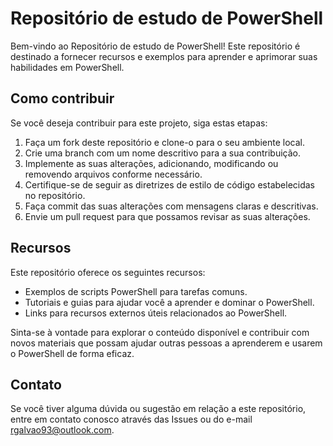 # Repositório de estudo de PowerShell

Bem-vindo ao Repositório de estudo de PowerShell! Este repositório é destinado a fornecer recursos e exemplos para aprender e aprimorar suas habilidades em PowerShell.

## Como contribuir

Se você deseja contribuir para este projeto, siga estas etapas:

1. Faça um fork deste repositório e clone-o para o seu ambiente local.
2. Crie uma branch com um nome descritivo para a sua contribuição.
3. Implemente as suas alterações, adicionando, modificando ou removendo arquivos conforme necessário.
4. Certifique-se de seguir as diretrizes de estilo de código estabelecidas no repositório.
5. Faça commit das suas alterações com mensagens claras e descritivas.
6. Envie um pull request para que possamos revisar as suas alterações.

## Recursos

Este repositório oferece os seguintes recursos:

- Exemplos de scripts PowerShell para tarefas comuns.
- Tutoriais e guias para ajudar você a aprender e dominar o PowerShell.
- Links para recursos externos úteis relacionados ao PowerShell.

Sinta-se à vontade para explorar o conteúdo disponível e contribuir com novos materiais que possam ajudar outras pessoas a aprenderem e usarem o PowerShell de forma eficaz.

## Contato

Se você tiver alguma dúvida ou sugestão em relação a este repositório, entre em contato conosco através das Issues ou do e-mail [rgalvao93@outlook.com](mailto:rgalvao93@outlook.com).
